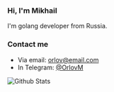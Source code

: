 ### Hi, I'm Mikhail

I'm golang developer from Russia.


### Contact me
 - Via email: [orlov@email.com](mailto:orlov@email.com)
 - In Telegram: [@OrlovM](https://t.me/OrlovM)

<a href="https://github.com/OrlovM"><img align="left" alt="Github Stats" src="https://github-readme-stats.vercel.app/api?username=OrlovM&show_icons=true&hide_border=true&hide_title=true&hide_rank=true&theme=graywhite&include_all_commits=true" /></a>
<!--
**OrlovM/OrlovM** is a ✨ _special_ ✨ repository because its `README.md` (this file) appears on your GitHub profile.

Here are some ideas to get you started:

- 🔭 I’m currently working on ...
- 🌱 I’m currently learning ...
- 👯 I’m looking to collaborate on ...
- 🤔 I’m looking for help with ...
- 💬 Ask me about ...
- 📫 How to reach me: ...
- 😄 Pronouns: ...
- ⚡ Fun fact: ...
-->
